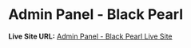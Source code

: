 # Admin Panel - Black Pearl

**Live Site URL:** [Admin Panel - Black Pearl Live Site](https://admin-black-pearl.web.app/)
